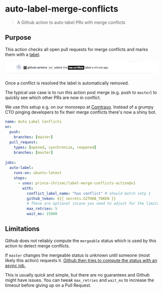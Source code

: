 # auto-label-merge-conflicts
> A Github action to auto-label PRs with merge conflicts

## Purpose

This action checks all open pull requests for merge conflicts and marks them with a [label](https://guides.github.com/features/issues/#filtering).

![Github action in action](./demo.png)

Once a conflict is resolved the label is automatically removed.

The typical use case is to run this action post merge (e.g. push to `master`) to quickly see which other PRs are now in conflict.
 
We use this setup e.g. on our monorepo at [Comtravo](https://github.com/comtravo). Instead of a grumpy CTO pinging developers to fix their merge conflicts there's now a shiny bot.

```yml
name: Auto Label Conflicts
on:
  push:
    branches: [master]
  pull_request:
    types: [opened, synchronize, reopened]
    branches: [master]

jobs:
  auto-label:
    runs-on: ubuntu-latest
    steps:
      - uses: prince-chrismc/label-merge-conflicts-action@v1
        with:
          conflict_label_name: "has conflict" # should match setp 1
          github_token: ${{ secrets.GITHUB_TOKEN }}
          # These are optional incase you need to adjust for the limitations described below
          max_retries: 5
          wait_ms: 15000
```

## Limitations

Github does not reliably compute the `mergeable` status which is used by this action to detect merge conflicts.

If `master` changes the mergeable status is unknown until someone (most likely this action) requests it.
[Github then tries to compute the status with an async job.](https://stackoverflow.com/a/30620973)

This is usually quick and simple, but there are no guarantees and Github might have issues.
You can tweak `max_retries` and `wait_ms` to increase the timeout before giving up on a Pull Request.
